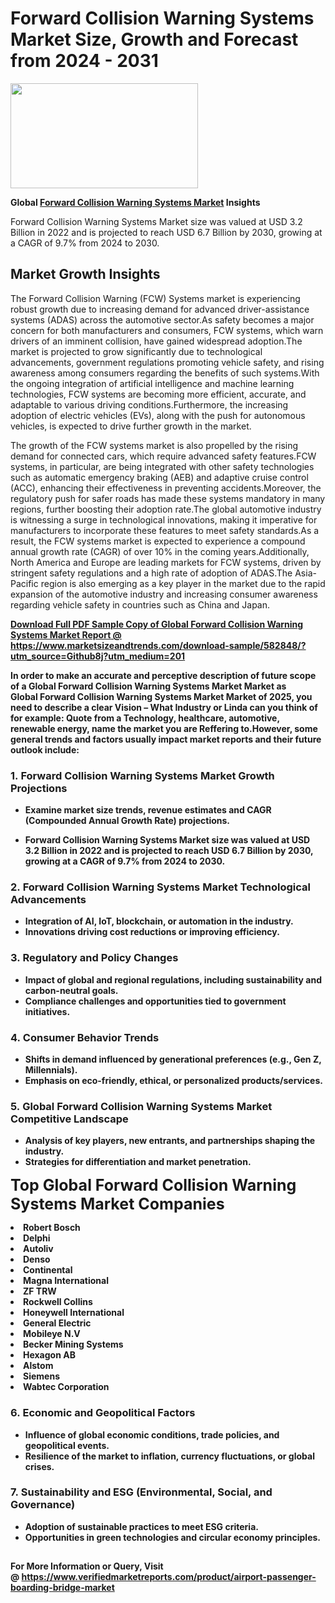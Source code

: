 <H1>Forward Collision Warning Systems Market Size, Growth and Forecast from 2024 - 2031</H1><img class="aligncenter size-medium wp-image-584254" src="https://thirdeyenews.in/wp-content/uploads/2024/09/Global-Market-Research-300x168.jpeg" alt="" width="300" height="168" /><p><strong>Global&nbsp;<a href="https://www.marketsizeandtrends.com/download-sample/582848/?utm_source=Github8j?utm_medium=201">Forward Collision Warning Systems Market</a> Insights</strong></p><p>Forward Collision Warning Systems Market size was valued at USD 3.2 Billion in 2022 and is projected to reach USD 6.7 Billion by 2030, growing at a CAGR of 9.7% from 2024 to 2030.</p><p><h2>Market Growth Insights</h2> <p>The Forward Collision Warning (FCW) Systems market is experiencing robust growth due to increasing demand for advanced driver-assistance systems (ADAS) across the automotive sector.As safety becomes a major concern for both manufacturers and consumers, FCW systems, which warn drivers of an imminent collision, have gained widespread adoption.The market is projected to grow significantly due to technological advancements, government regulations promoting vehicle safety, and rising awareness among consumers regarding the benefits of such systems.With the ongoing integration of artificial intelligence and machine learning technologies, FCW systems are becoming more efficient, accurate, and adaptable to various driving conditions.Furthermore, the increasing adoption of electric vehicles (EVs), along with the push for autonomous vehicles, is expected to drive further growth in the market.</p> <p><strong><a href="#"></a></strong></p> <p>The growth of the FCW systems market is also propelled by the rising demand for connected cars, which require advanced safety features.FCW systems, in particular, are being integrated with other safety technologies such as automatic emergency braking (AEB) and adaptive cruise control (ACC), enhancing their effectiveness in preventing accidents.Moreover, the regulatory push for safer roads has made these systems mandatory in many regions, further boosting their adoption rate.The global automotive industry is witnessing a surge in technological innovations, making it imperative for manufacturers to incorporate these features to meet safety standards.As a result, the FCW systems market is expected to experience a compound annual growth rate (CAGR) of over 10% in the coming years.Additionally, North America and Europe are leading markets for FCW systems, driven by stringent safety regulations and a high rate of adoption of ADAS.The Asia-Pacific region is also emerging as a key player in the market due to the rapid expansion of the automotive industry and increasing consumer awareness regarding vehicle safety in countries such as China and Japan.<p><strong><a href="#"></p><p><span class=""><strong>Download Full PDF Sample Copy of Global Forward Collision Warning Systems Market Report</strong> @ <a href="https://www.marketsizeandtrends.com/download-sample/582848/?utm_source=Github8j?utm_medium=201" target="_blank">https://www.marketsizeandtrends.com/download-sample/582848/?utm_source=Github8j?utm_medium=201</a></span></p><p>In order to make an accurate and perceptive description of future scope of a Global&nbsp;Forward Collision Warning Systems Market Market as Global&nbsp;Forward Collision Warning Systems Market Market of 2025, you need to describe a clear Vision &ndash; What Industry or Linda can you think of for example: Quote from a Technology, healthcare, automotive, renewable energy, name the market you are Reffering to.However, some general trends and factors usually impact market reports and their future outlook include:</p><h3>1.&nbsp;<strong>Forward Collision Warning Systems Market Growth Projections</strong></h3><ul><li>Examine market size trends, revenue estimates and CAGR (Compounded Annual Growth Rate) projections.</li><li><p>Forward Collision Warning Systems Market size was valued at USD 3.2 Billion in 2022 and is projected to reach USD 6.7 Billion by 2030, growing at a CAGR of 9.7% from 2024 to 2030.</p></li></ul><h3>2.&nbsp;<strong>Forward Collision Warning Systems Market Technological Advancements</strong></h3><ul><li>Integration of AI, IoT, blockchain, or automation in the industry.</li><li>Innovations driving cost reductions or improving efficiency.</li></ul><h3>3.&nbsp;<strong>Regulatory and Policy Changes</strong></h3><ul><li>Impact of global and regional regulations, including sustainability and carbon-neutral goals.</li><li>Compliance challenges and opportunities tied to government initiatives.</li></ul><h3>4.&nbsp;<strong>Consumer Behavior Trends</strong></h3><ul><li>Shifts in demand influenced by generational preferences (e.g., Gen Z, Millennials).</li><li>Emphasis on eco-friendly, ethical, or personalized products/services.</li></ul><h3>5.&nbsp;<strong>Global Forward Collision Warning Systems Market Competitive Landscape</strong></h3><ul><li>Analysis of key players, new entrants, and partnerships shaping the industry.</li><li>Strategies for differentiation and market penetration.</li></ul><p data-pm-slice="1 1 []"><span style="color: inherit; font-family: inherit; font-size: 25px;">Top Global Forward Collision Warning Systems Market Companies</span></p><div class="" data-test-id=""><p><li>Robert Bosch</li><li> Delphi</li><li> Autoliv</li><li> Denso</li><li> Continental</li><li> Magna International</li><li> ZF TRW</li><li> Rockwell Collins</li><li> Honeywell International</li><li> General Electric</li><li> Mobileye N.V</li><li> Becker Mining Systems</li><li> Hexagon AB</li><li> Alstom</li><li> Siemens</li><li> Wabtec Corporation</li></p></div><h3>6.&nbsp;<strong>Economic and Geopolitical Factors</strong></h3><ul><li>Influence of global economic conditions, trade policies, and geopolitical events.</li><li>Resilience of the market to inflation, currency fluctuations, or global crises.</li></ul><h3>7.&nbsp;<strong>Sustainability and ESG (Environmental, Social, and Governance)</strong></h3><ul><li>Adoption of sustainable practices to meet ESG criteria.</li><li>Opportunities in green technologies and circular economy principles.</li></ul><h2><strong style="font-size: 14px;">For More Information or Query, Visit @&nbsp;</strong><a style="background-color: #ffffff; font-size: 14px;" href="https://www.marketsizeandtrends.com/report/forward-collision-warning-systems-market/" target="_blank">https://www.verifiedmarketreports.com/product/airport-passenger-boarding-bridge-market</a></h2>